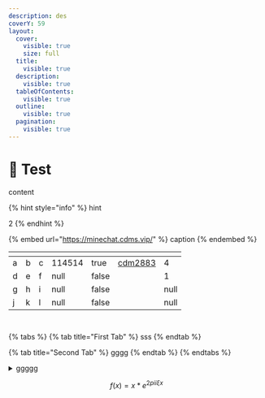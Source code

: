 ```yaml
---
description: des
coverY: 59
layout:
  cover:
    visible: true
    size: full
  title:
    visible: true
  description:
    visible: true
  tableOfContents:
    visible: true
  outline:
    visible: true
  pagination:
    visible: true
---
```


# 🥳 Test

content

{% hint style="info" %}
hint

2
{% endhint %}

{% embed url="https://minechat.cdms.vip/" %}
caption
{% endembed %}

<table data-view="cards"><thead><tr><th></th><th></th><th></th><th data-type="number"></th><th data-type="checkbox"></th><th data-type="users" data-multiple></th><th data-type="rating" data-max="5"></th></tr></thead><tbody><tr><td>a</td><td>b</td><td>c</td><td>114514</td><td>true</td><td><a href="http://127.0.0.1:5000/u/u5t5Qyj8qQO5s8RMrXU0dOS06QD3">cdm2883</a></td><td>4</td></tr><tr><td>d</td><td>e</td><td>f</td><td>null</td><td>false</td><td></td><td>1</td></tr><tr><td>g</td><td>h</td><td>i</td><td>null</td><td>false</td><td></td><td>null</td></tr><tr><td>j</td><td>k</td><td>l</td><td>null</td><td>false</td><td></td><td>null</td></tr></tbody></table>

<figure><img src="https://images.unsplash.com/photo-1685644201646-9e836c398c92?crop=entropy&#x26;cs=srgb&#x26;fm=jpg&#x26;ixid=M3wxOTcwMjR8MHwxfHJhbmRvbXx8fHx8fHx8fDE2OTg2NzY0OTZ8&#x26;ixlib=rb-4.0.3&#x26;q=85" alt=""><figcaption></figcaption></figure>

<figure><img src="https://images.unsplash.com/photo-1695637082309-304c89c402f2?crop=entropy&#x26;cs=srgb&#x26;fm=jpg&#x26;ixid=M3wxOTcwMjR8MHwxfHJhbmRvbXx8fHx8fHx8fDE2OTg2NzY0OTZ8&#x26;ixlib=rb-4.0.3&#x26;q=85" alt=""><figcaption></figcaption></figure>

{% tabs %}
{% tab title="First Tab" %}
sss
{% endtab %}

{% tab title="Second Tab" %}
gggg
{% endtab %}
{% endtabs %}

<details>

<summary>ggggg</summary>

ffffff

</details>

<img alt="" class="gitbook-drawing">

$$f(x) = x * e^{2 pi i \xi x}$$
